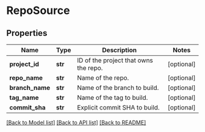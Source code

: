 # RepoSource

## Properties
Name | Type | Description | Notes
------------ | ------------- | ------------- | -------------
**project_id** | **str** | ID of the project that owns the repo. | [optional] 
**repo_name** | **str** | Name of the repo. | [optional] 
**branch_name** | **str** | Name of the branch to build. | [optional] 
**tag_name** | **str** | Name of the tag to build. | [optional] 
**commit_sha** | **str** | Explicit commit SHA to build. | [optional] 

[[Back to Model list]](../README.md#documentation-for-models) [[Back to API list]](../README.md#documentation-for-api-endpoints) [[Back to README]](../README.md)


